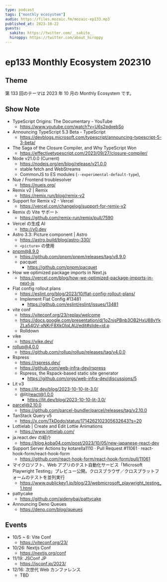 ```yaml
---
type: podcast
tags: ["monthly ecosystem"]
audio: https://files.mozaic.fm/mozaic-ep133.mp3
published_at: 2023-10-22
guests:
  sakito: https://twitter.com/__sakito__
  hiroppy: https://twitter.com/about_hiroppy
---
```


# ep133 Monthly Ecosystem 202310

## Theme

第 133 回のテーマは 2023 年 10 月の Monthly Ecosystem です。

## Show Note

- TypeScript Origins: The Documentary - YouTube
  - https://www.youtube.com/watch?v=U6s2pdxebSo
- Announcing TypeScript 5.3 Beta - TypeScript
  - https://devblogs.microsoft.com/typescript/announcing-typescript-5-3-beta/
- The Saga of the Closure Compiler, and Why TypeScript Won
  - https://effectivetypescript.com/2023/09/27/closure-compiler/
- Node v21.0.0 (Current)
  - https://nodejs.org/en/blog/release/v21.0.0
  - stable fetch and WebStreams
  - CommonJS to ES modules (`--experimental-default-type`),
- Nue / Frontend troublesolver
  - https://nuejs.org/
- Remix v2 | Remix
  - https://remix.run/blog/remix-v2
- Support for Remix v2 - Vercel
  - https://vercel.com/changelog/support-for-remix-v2
- Remix の Vite サポート
  - https://github.com/remix-run/remix/pull/7590
- Vercel の生成 AI
  - http://v0.dev
- Astro 3.3: Picture component | Astro
  - https://astro.build/blog/astro-330/
  - `<picture>` の使用
- pnpm@8.9.0
  - https://github.com/pnpm/pnpm/releases/tag/v8.9.0
  - pacquet
    - https://github.com/pnpm/pacquet
- How we optimized package imports in Next.js
  - https://vercel.com/blog/how-we-optimized-package-imports-in-next-js
- Flat config rollout plans
  - https://eslint.org/blog/2023/10/flat-config-rollout-plans/
  - Implement Flat Config #13481
    - https://github.com/eslint/eslint/issues/13481
- vite conf
  - https://viteconf.org/23/replay/welcome
  - https://docs.google.com/presentation/d/1oZnjsPBnb3OB2HxU88vYkZLa54GV-xNKrF8XkOIqLAU/edit#slide=id.p
  - Rolldown
- vike
  - https://vike.dev/
- rollup@4.0.0
  - https://github.com/rollup/rollup/releases/tag/v4.0.0
- Rspress
  - https://rspress.dev/
  - https://github.com/web-infra-dev/rspress
  - Rspress, the Rspack-based static site generator
    - https://github.com/orgs/web-infra-dev/discussions/5
- Lit v3
  - https://lit.dev/blog/2023-10-10-lit-3.0/
  - @lit/react@1.0.0
    - https://lit.dev/blog/2023-10-10-lit-3.0/
- parcel@2.10.0
  - https://github.com/parcel-bundler/parcel/releases/tag/v2.10.0
- TanStack Query v5
  - https://x.com/TkDodo/status/1714262102305632643?s=20
- Lottielab | Create and Edit Lottie Animations
  - https://www.lottielab.com/
- ja.react.dev の紹介
  - https://blog.koba04.com/post/2023/10/05/new-japanese-react-dev
- Support Server Actions by kotarella1110 · Pull Request #11061 · react-hook-form/react-hook-form
  - https://github.com/react-hook-form/react-hook-form/pull/11061
- マイクロソフト、Web アプリのテスト自動化サービス「Microsoft Playwright Testing」プレビュー公開。クロスブラウザ／クロスプラットフォームのテストを並列実行
  - https://www.publickey1.jp/blog/23/webmicrosoft_playwright_testing_1.html
- pattycake
  - https://github.com/aidenybai/pattycake
- Announcing Deno Queues
  - https://deno.com/blog/queues

## Events

- 10/5 ~ 6: Vite Conf
  - https://viteconf.org/23/
- 10/26: Nextjs Conf
  - https://nextjs.org/conf
- 11/19: JSConf JP
  - https://jsconf.jp/2023/
- 12/16: 次世代 Web カンファレンス
  - TBD
